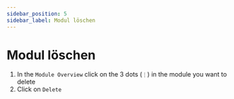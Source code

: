 ```yaml
---
sidebar_position: 5
sidebar_label: Modul löschen
---
```


# Modul löschen

1. In the `Module Overview` click on the 3 dots (`⋮`) in the module you want to delete
2. Click on `Delete`